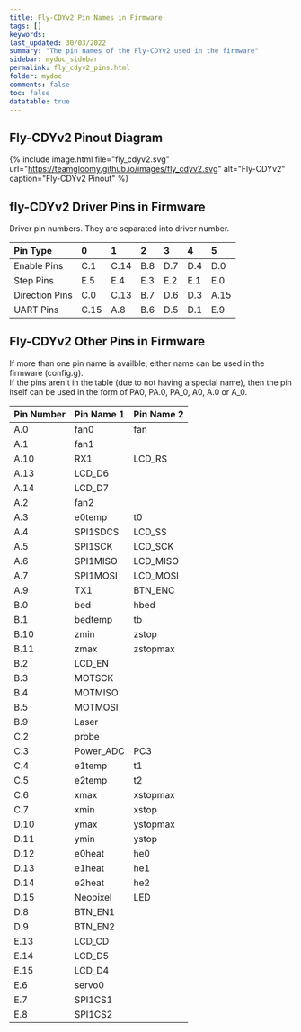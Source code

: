 ```yaml
---
title: Fly-CDYv2 Pin Names in Firmware
tags: []
keywords: 
last_updated: 30/03/2022
summary: "The pin names of the Fly-CDYv2 used in the firmware"
sidebar: mydoc_sidebar
permalink: fly_cdyv2_pins.html
folder: mydoc
comments: false
toc: false
datatable: true
---
```


## Fly-CDYv2 Pinout Diagram

{% include image.html file="fly_cdyv2.svg" url="https://teamgloomy.github.io/images/fly_cdyv2.svg" alt="Fly-CDYv2" caption="Fly-CDYv2 Pinout" %}

## fly-CDYv2 Driver Pins in Firmware

Driver pin numbers. They are separated into driver number.

<div class="datatable-begin"></div>

|Pin Type|0|1|2|3|4|5|
| :------------- |:-------------|:-------------|:-------------|:-------------|:-------------|:----|
|Enable Pins|C.1|C.14|B.8|D.7|D.4|D.0|
|Step Pins|E.5|E.4|E.3|E.2|E.1|E.0|
|Direction Pins|C.0|C.13|B.7|D.6|D.3|A.15|
|UART Pins|C.15|A.8|B.6|D.5|D.1|E.9|


<div class="datatable-end"></div>

## Fly-CDYv2 Other Pins in Firmware 

If more than one pin name is availble, either name can be used in the firmware (config.g).  
If the pins aren't in the table (due to not having a special name), then the pin itself can be used in the form of PA0, PA.0, PA_0, A0, A.0 or A_0.  

<div class="datatable-begin"></div>

|Pin Number|Pin Name 1|Pin Name 2|
| :------------- |:-------------|:-------------|
|A.0|fan0|fan|
|A.1|fan1||
|A.10|RX1|LCD_RS|
|A.13|LCD_D6||
|A.14|LCD_D7||
|A.2|fan2||
|A.3|e0temp|t0|
|A.4|SPI1SDCS|LCD_SS|
|A.5|SPI1SCK|LCD_SCK|
|A.6|SPI1MISO|LCD_MISO|
|A.7|SPI1MOSI|LCD_MOSI|
|A.9|TX1|BTN_ENC|
|B.0|bed|hbed|
|B.1|bedtemp|tb|
|B.10|zmin|zstop|
|B.11|zmax|zstopmax|
|B.2|LCD_EN||
|B.3|MOTSCK||
|B.4|MOTMISO||
|B.5|MOTMOSI||
|B.9|Laser||
|C.2|probe||
|C.3|Power_ADC|PC3|
|C.4|e1temp|t1|
|C.5|e2temp|t2|
|C.6|xmax|xstopmax|
|C.7|xmin|xstop|
|D.10|ymax|ystopmax|
|D.11|ymin|ystop|
|D.12|e0heat|he0|
|D.13|e1heat|he1|
|D.14|e2heat|he2|
|D.15|Neopixel|LED|
|D.8|BTN_EN1||
|D.9|BTN_EN2||
|E.13|LCD_CD||
|E.14|LCD_D5||
|E.15|LCD_D4||
|E.6|servo0||
|E.7|SPI1CS1||
|E.8|SPI1CS2||

<div class="datatable-end"></div>